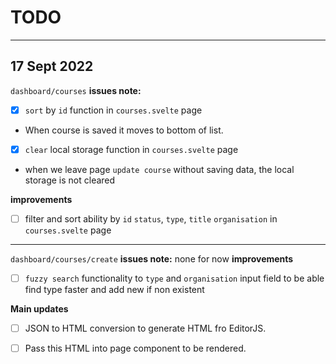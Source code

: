# TODO

---

## **17 Sept 2022**

`dashboard/courses`
**issues note:**

- [x] `sort` by `id` function in `courses.svelte` page
- When course is saved it moves to bottom of list.

- [x] `clear` local storage function in `courses.svelte` page
- when we leave page `update course` without saving data, the local storage is not cleared

**improvements**
- [ ] filter and sort ability by `id` `status`, `type`, `title` `organisation`  in `courses.svelte` page

---

`dashboard/courses/create`
**issues note:**
none for now
**improvements**

- [ ] `fuzzy search` functionality to `type` and `organisation` input field to be able find type faster and add new if non existent

**Main updates**
- [ ] JSON to HTML conversion to generate HTML fro EditorJS.
- [ ] Pass this HTML into page component to be rendered.
  






